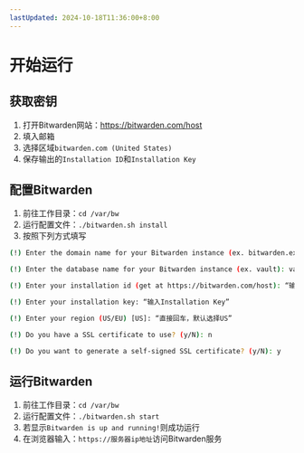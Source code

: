 ```yaml
---
lastUpdated: 2024-10-18T11:36:00+8:00
---
```


# 开始运行

## 获取密钥

1. 打开Bitwarden网站：<https://bitwarden.com/host>
2. 填入邮箱
3. 选择区域```bitwarden.com (United States)```
4. 保存输出的```Installation ID```和```Installation Key```

## 配置Bitwarden

1. 前往工作目录：```cd /var/bw```
2. 运行配置文件：```./bitwarden.sh install```
3. 按照下列方式填写

```bash
(!) Enter the domain name for your Bitwarden instance (ex. bitwarden.example.com): “直接回车，默认”

(!) Enter the database name for your Bitwarden instance (ex. vault): vault

(!) Enter your installation id (get at https://bitwarden.com/host): “输入Installation ID”

(!) Enter your installation key: “输入Installation Key”

(!) Enter your region (US/EU) [US]: “直接回车，默认选择US”

(!) Do you have a SSL certificate to use? (y/N): n

(!) Do you want to generate a self-signed SSL certificate? (y/N): y
```

## 运行Bitwarden

1. 前往工作目录：```cd /var/bw```
2. 运行配置文件：```./bitwarden.sh start```
3. 若显示```Bitwarden is up and running!```则成功运行
4. 在浏览器输入：```https://服务器ip地址```访问Bitwarden服务